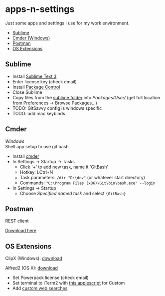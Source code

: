 # apps-n-settings
Just some apps and settings I use for my work environment.

- [Sublime](#sublime)
- [Cmder (Windows)](#cmder)
- [Postman](#postman)
- [OS Extensions](#os-extensions)

## Sublime
- Install [Sublime Text 3](http://www.sublimetext.com/3)
- Enter license key (check email)
- Install [Package Control](https://packagecontrol.io/installation)
- Close Sublime
- Copy files from the [sublime folder](sublime) into *Packages/User/* (get full location from Preferences -> Browse Packages...)
- TODO: GitSavvy config is windows specific
- TODO: add mac keybinds

## Cmder
*Windows*  
Shell app setup to use git bash  

- Install [cmder](http://cmder.net/)
- In Settings -> Startup -> Tasks
  - Click '+' to add new task, name it 'GitBash'
  - Hotkey: LCtrl+N
  - Task parameters: `/dir "D:\dev"` (or whatever start directory)
  - Commands: `"C:\Program Files (x86)\Git\bin\bash.exe" --login`
- In Settings -> Startup
  - Choose *Specified named task* and select `{GitBash}` 

## Postman
REST client  

[Download here](https://chrome.google.com/webstore/detail/postman/fhbjgbiflinjbdggehcddcbncdddomop?hl=en)

## OS Extensions

ClipX (Windows): [download](http://bluemars.org/clipx/)  

Alfred2 (OS X): [download](https://www.alfredapp.com/)
  - Set Powerpack license (check email)
  - Set terminal to iTerm2 with [this applescript](https://github.com/stuartcryan/custom-iterm-applescripts-for-alfred) for Custom
  - Add [custom web searches](http://alfredtips.com/s/popular/1/)
